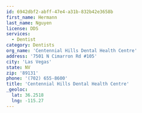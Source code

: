 ```yaml
---
id: 6942dbf2-abff-47e4-a31b-832b42e3658b
first_name: Hermann
last_name: Nguyen
license: DDS
services:
  - Dentist
category: Dentists
org_name: 'Centennial Hills Dental Health Centre'
address: '7501 N Cimarron Rd #105'
city: 'Las Vegas'
state: NV
zip: '89131'
phone: '(702) 655-8600'
title: 'Centennial Hills Dental Health Centre'
_geoloc:
  lat: 36.2518
  lng: -115.27
---
```

